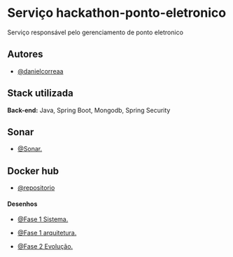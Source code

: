 # Serviço hackathon-ponto-eletronico

Serviço responsável pelo gerenciamento de ponto eletronico


## Autores

- [@danielcorreaa](https://github.com/danielcorreaa)


## Stack utilizada


**Back-end:** Java, Spring Boot, Mongodb, Spring Security


## Sonar

- [@Sonar.](https://sonarcloud.io/project/branches_list?id=danielcorreaa_hackathon-ponto-eletronico)

## Docker hub 

- [@repositorio](https://hub.docker.com/repository/docker/daniel36/hackathon-ponto-eletronico/general)



#### Desenhos

- [@Fase 1 Sistema.](https://danielcorreaa.github.io/tech-challenge-orders/images/desenho-fase-1.png)

- [@Fase 1 arquitetura.](https://danielcorreaa.github.io/tech-challenge-orders/images/desenho-arquitetura-fase-1.png)

- [@Fase 2 Evolução.](https://danielcorreaa.github.io/tech-challenge-orders/images/desenho-fase-2-update.png)
